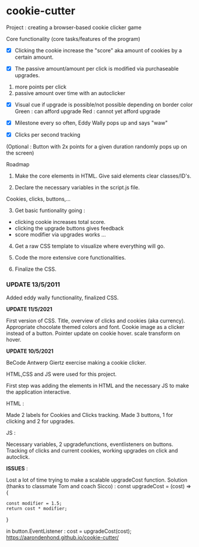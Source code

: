 # cookie-cutter

Project : creating a browser-based cookie clicker game

Core functionality (core tasks/features of the program)

- [x] Clicking the cookie increase the "score" aka amount of cookies by a certain amount.

- [x] The passive amount/amount per click is modified via purchaseable upgrades.

1. more points per click
2. passive amount over time with an autoclicker

- [x] Visual cue if upgrade is possible/not possible depending on border color
      Green : can afford upgrade
      Red : cannot yet afford upgrade

- [x] Milestone every so often, Eddy Wally pops up and says "waw"

- [x] Clicks per second tracking

(Optional : Button with 2x points for a given duration randomly pops up on the screen)

Roadmap

1. Make the core elements in HTML. Give said elements clear classes/ID's.

2. Declare the necessary variables in the script.js file.

Cookies, clicks, buttons,...

3. Get basic funtionality going :

- clicking cookie increases total score.
- clicking the upgrade buttons gives feedback
- score modifier via upgrades works
  …

4. Get a raw CSS template to visualize where everything will go.

5. Code the more extensive core functionalities.

6. Finalize the CSS.

### UPDATE 13/5/2011

Added eddy wally functionality,
finalized CSS.

**UPDATE 11/5/2021**

First version of CSS. Title, overview of clicks and cookies (aka currency).
Appropriate chocolate themed colors and font. Cookie image as a clicker instead of a button.
Pointer update on cookie hover.
scale transform on hover.

**UPDATE 10/5/2021**

BeCode Antwerp Giertz exercise making a cookie clicker.

HTML,CSS and JS were used for this project.

First step was adding the elements in HTML and the necessary JS to make the application interactive.

HTML :

Made 2 labels for Cookies and Clicks tracking.
Made 3 buttons, 1 for clicking and 2 for upgrades.

JS :

Necessary variables, 2 upgradefunctions, eventlisteners on buttons.
Tracking of clicks and current cookies, working upgrades on click and autoclick.

**ISSUES** :

Lost a lot of time trying to make a scalable upgradeCost function. Solution (thanks to classmate Tom and
coach Sicco) :
const upgradeCost = (cost) => {

    const modifier = 1.5;
    return cost * modifier;

}

in button.EventListener :
cost = upgradeCost(cost);
https://aarondenhond.github.io/cookie-cutter/
